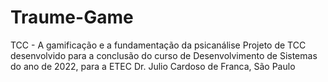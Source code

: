 # Traume-Game
TCC - A gamificação e a fundamentação da psicanálise
Projeto de TCC desenvolvido para a conclusão do curso de Desenvolvimento de Sistemas do ano de 2022, para a ETEC Dr. Julio Cardoso de Franca, São Paulo
